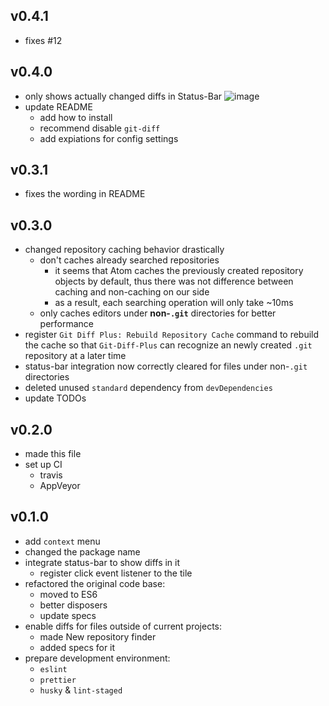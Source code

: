 ## v0.4.1

- fixes #12

## v0.4.0

- only shows actually changed diffs in Status-Bar
![image](https://user-images.githubusercontent.com/40514306/60886819-da6a5180-a28d-11e9-99d6-9ba1ee658cd5.png)
- update README
  * add how to install
  * recommend disable `git-diff`
  * add expiations for config settings

## v0.3.1

- fixes the wording in README

## v0.3.0

- changed repository caching behavior drastically
  * don't caches already searched repositories
    + it seems that Atom caches the previously created repository objects by default, thus there was not difference between caching and non-caching on our side
    + as a result, each searching operation will only take ~10ms
  * only caches editors under **non-`.git`** directories for better performance
- register `Git Diff Plus: Rebuild Repository Cache` command to rebuild the cache so that `Git-Diff-Plus` can recognize an newly created `.git` repository at a later time
- status-bar integration now correctly cleared for files under non-`.git` directories
- deleted unused `standard` dependency from `devDependencies`
- update TODOs

## v0.2.0

- made this file
- set up CI
  * travis
  * AppVeyor

## v0.1.0

- add `context` menu
- changed the package name
- integrate status-bar to show diffs in it
  * register click event listener to the tile
- refactored the original code base:
  * moved to ES6
  * better disposers
  * update specs
- enable diffs for files outside of current projects:
  * made New repository finder
  * added specs for it
- prepare development environment:
  * `eslint`
  * `prettier`
  * `husky` & `lint-staged`
